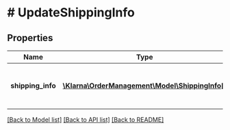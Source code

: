 # # UpdateShippingInfo

## Properties

Name | Type | Description | Notes
------------ | ------------- | ------------- | -------------
**shipping_info** | [**\Klarna\OrderManagement\Model\ShippingInfo[]**](ShippingInfo.md) | New shipping info. Maximum: 500 items. |

[[Back to Model list]](../../README.md#models) [[Back to API list]](../../README.md#endpoints) [[Back to README]](../../README.md)
